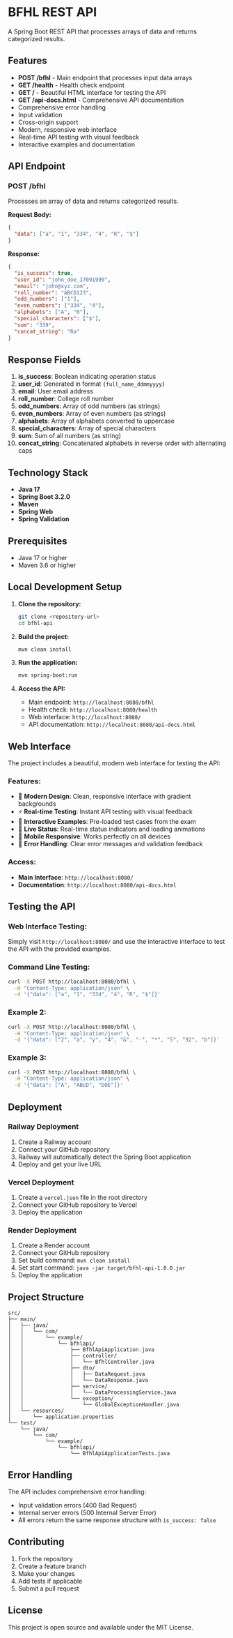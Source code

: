 # BFHL REST API

A Spring Boot REST API that processes arrays of data and returns categorized results.

## Features

- **POST /bfhl** - Main endpoint that processes input data arrays
- **GET /health** - Health check endpoint
- **GET /** - Beautiful HTML interface for testing the API
- **GET /api-docs.html** - Comprehensive API documentation
- Comprehensive error handling
- Input validation
- Cross-origin support
- Modern, responsive web interface
- Real-time API testing with visual feedback
- Interactive examples and documentation

## API Endpoint

### POST /bfhl

Processes an array of data and returns categorized results.

**Request Body:**
```json
{
  "data": ["a", "1", "334", "4", "R", "$"]
}
```

**Response:**
```json
{
  "is_success": true,
  "user_id": "john_doe_17091999",
  "email": "john@xyz.com",
  "roll_number": "ABCD123",
  "odd_numbers": ["1"],
  "even_numbers": ["334", "4"],
  "alphabets": ["A", "R"],
  "special_characters": ["$"],
  "sum": "339",
  "concat_string": "Ra"
}
```

## Response Fields

1. **is_success**: Boolean indicating operation status
2. **user_id**: Generated in format `{full_name_ddmmyyyy}`
3. **email**: User email address
4. **roll_number**: College roll number
5. **odd_numbers**: Array of odd numbers (as strings)
6. **even_numbers**: Array of even numbers (as strings)
7. **alphabets**: Array of alphabets converted to uppercase
8. **special_characters**: Array of special characters
9. **sum**: Sum of all numbers (as string)
10. **concat_string**: Concatenated alphabets in reverse order with alternating caps

## Technology Stack

- **Java 17**
- **Spring Boot 3.2.0**
- **Maven**
- **Spring Web**
- **Spring Validation**

## Prerequisites

- Java 17 or higher
- Maven 3.6 or higher

## Local Development Setup

1. **Clone the repository:**
   ```bash
   git clone <repository-url>
   cd bfhl-api
   ```

2. **Build the project:**
   ```bash
   mvn clean install
   ```

3. **Run the application:**
   ```bash
   mvn spring-boot:run
   ```

4. **Access the API:**
   - Main endpoint: `http://localhost:8080/bfhl`
   - Health check: `http://localhost:8080/health`
   - Web interface: `http://localhost:8080/`
   - API documentation: `http://localhost:8080/api-docs.html`

## Web Interface

The project includes a beautiful, modern web interface for testing the API:

### Features:
- 🎨 **Modern Design**: Clean, responsive interface with gradient backgrounds
- ⚡ **Real-time Testing**: Instant API testing with visual feedback
- 📝 **Interactive Examples**: Pre-loaded test cases from the exam
- 🔄 **Live Status**: Real-time status indicators and loading animations
- 📱 **Mobile Responsive**: Works perfectly on all devices
- 🎯 **Error Handling**: Clear error messages and validation feedback

### Access:
- **Main Interface**: `http://localhost:8080/`
- **Documentation**: `http://localhost:8080/api-docs.html`

## Testing the API

### Web Interface Testing:
Simply visit `http://localhost:8080/` and use the interactive interface to test the API with the provided examples.

### Command Line Testing:
```bash
curl -X POST http://localhost:8080/bfhl \
  -H "Content-Type: application/json" \
  -d '{"data": ["a", "1", "334", "4", "R", "$"]}'
```

### Example 2:
```bash
curl -X POST http://localhost:8080/bfhl \
  -H "Content-Type: application/json" \
  -d '{"data": ["2", "a", "y", "4", "&", "-", "*", "5", "92", "b"]}'
```

### Example 3:
```bash
curl -X POST http://localhost:8080/bfhl \
  -H "Content-Type: application/json" \
  -d '{"data": ["A", "ABcD", "DOE"]}'
```

## Deployment

### Railway Deployment

1. Create a Railway account
2. Connect your GitHub repository
3. Railway will automatically detect the Spring Boot application
4. Deploy and get your live URL

### Vercel Deployment

1. Create a `vercel.json` file in the root directory
2. Connect your GitHub repository to Vercel
3. Deploy the application

### Render Deployment

1. Create a Render account
2. Connect your GitHub repository
3. Set build command: `mvn clean install`
4. Set start command: `java -jar target/bfhl-api-1.0.0.jar`
5. Deploy the application

## Project Structure

```
src/
├── main/
│   ├── java/
│   │   └── com/
│   │       └── example/
│   │           └── bfhlapi/
│   │               ├── BfhlApiApplication.java
│   │               ├── controller/
│   │               │   └── BfhlController.java
│   │               ├── dto/
│   │               │   ├── DataRequest.java
│   │               │   └── DataResponse.java
│   │               ├── service/
│   │               │   └── DataProcessingService.java
│   │               └── exception/
│   │                   └── GlobalExceptionHandler.java
│   └── resources/
│       └── application.properties
└── test/
    └── java/
        └── com/
            └── example/
                └── bfhlapi/
                    └── BfhlApiApplicationTests.java
```

## Error Handling

The API includes comprehensive error handling:
- Input validation errors (400 Bad Request)
- Internal server errors (500 Internal Server Error)
- All errors return the same response structure with `is_success: false`

## Contributing

1. Fork the repository
2. Create a feature branch
3. Make your changes
4. Add tests if applicable
5. Submit a pull request

## License

This project is open source and available under the MIT License.
